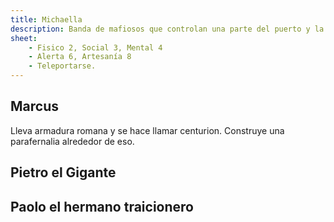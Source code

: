 ```yaml
---
title: Michaella
description: Banda de mafiosos que controlan una parte del puerto y la zona de la Alianza 
sheet:
    - Fisico 2, Social 3, Mental 4
    - Alerta 6, Artesanía 8
    - Teleportarse.
---
```


## Marcus 
Lleva armadura romana y se hace llamar centurion. Construye una parafernalia alrededor de eso.

## Pietro el Gigante

## Paolo el hermano traicionero
